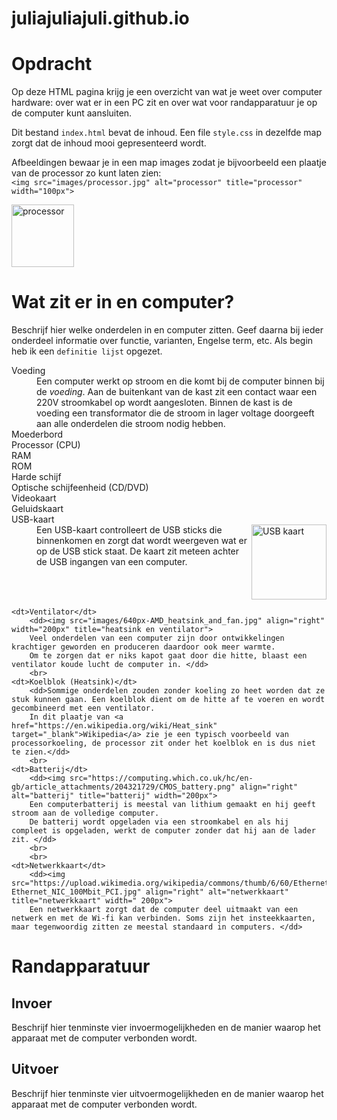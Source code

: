 # juliajuliajuli.github.io
<html lang="nl">
<head>
	<meta charset="utf-8" />
	<title>Hardware</title>
	<link rel="stylesheet" type="text/css" href="style.css">
</head>
<body>

<h1>Opdracht</h1>

<p>Op deze HTML pagina krijg je een overzicht van wat je weet over computer hardware: over wat er in een PC zit en over wat voor randapparatuur je op de computer kunt aansluiten.</p>
<p>Dit bestand <code>index.html</code> bevat de inhoud. Een file <code>style.css</code> in dezelfde map zorgt dat de inhoud mooi gepresenteerd wordt.</p>
<p>Afbeeldingen bewaar je in een map images zodat je bijvoorbeeld een plaatje van de processor zo kunt laten zien: <br/>
<code>&lt;img src="images/processor.jpg" alt="processor" title="processor" width="100px"&gt;</code></p>

<img src="images/processor.jpg" alt="processor" title="processor" width="100px">

<h1>Wat zit er in en computer?</h1>
Beschrijf hier welke onderdelen in en computer zitten. Geef daarna bij ieder onderdeel informatie over functie, varianten, Engelse term, etc. Als begin heb ik een <code>definitie lijst</code> opgezet.
<dl>
	<dt>Voeding</dt>
		<dd>Een computer werkt op stroom en die komt bij de computer binnen bij de <em>voeding</em>. Aan de buitenkant van de kast zit een contact waar een 220V stroomkabel op wordt aangesloten. 
		Binnen de kast is de voeding een transformator die de stroom in lager voltage doorgeeft aan alle onderdelen die stroom nodig hebben.
		</dd>
	<dt>Moederbord</dt>
		<dd></dd>
	<dt>Processor (CPU)</dt>
		<dd></dd>
	<dt>RAM</dt>
		<dd></dd>
	<dt>ROM</dt>
		<dd></dd>
	<dt>Harde schijf</dt>
		<dd></dd>
	<dt>Optische schijfeenheid (CD/DVD)</dt>
		<dd></dd>
	<dt>Videokaart</dt>
		<dd></dd>
	<dt>Geluidskaart</dt>
		<dd></dd>
	<dt>USB-kaart</dt>
		<dd><img src="https://sgcdn.startech.com/005329/media/products/gallery_large/PEXUSB3S4V.main.jpg" align="right" title="USB kaart" alt="USB kaart" width="120px">
		Een USB-kaart controlleert de USB sticks die binnenkomen en zorgt dat wordt weergeven wat er op de USB stick staat. De kaart zit meteen achter de USB ingangen van een computer.</dd>
		<br>
		<br>
		<br>
	
		
	<dt>Ventilator</dt>
		<dd><img src="images/640px-AMD_heatsink_and_fan.jpg" align="right" width="200px" title="heatsink en ventilator">
		Veel onderdelen van een computer zijn door ontwikkelingen krachtiger geworden en produceren daardoor ook meer warmte. 
		Om te zorgen dat er niks kapot gaat door die hitte, blaast een ventilator koude lucht de computer in. </dd>
		<br>
	<dt>Koelblok (Heatsink)</dt>
		<dd>Sommige onderdelen zouden zonder koeling zo heet worden dat ze stuk kunnen gaan. Een koelblok dient om de hitte af te voeren en wordt gecombineerd met een ventilator. 
		In dit plaatje van <a href="https://en.wikipedia.org/wiki/Heat_sink" target="_blank">Wikipedia</a> zie je een typisch voorbeeld van processorkoeling, de processor zit onder het koelblok en is dus niet te zien.</dd>
		<br>
	<dt>Batterij</dt>
		<dd><img src="https://computing.which.co.uk/hc/en-gb/article_attachments/204321729/CMOS_battery.png" align="right" alt="batterij" title="batterij" width="200px">
		Een computerbatterij is meestal van lithium gemaakt en hij geeft stroom aan de volledige computer.
		De batterij wordt opgeladen via een stroomkabel en als hij compleet is opgeladen, werkt de computer zonder dat hij aan de lader zit. </dd>
		<br>
		<br>
	<dt>Netwerkkaart</dt>
		<dd><img src="https://upload.wikimedia.org/wikipedia/commons/thumb/6/60/Ethernet_NIC_100Mbit_PCI.jpg/1200px-Ethernet_NIC_100Mbit_PCI.jpg" align="right" alt="netwerkkaart" title="netwerkkaart" width=" 200px">
		Een netwerkkaart zorgt dat de computer deel uitmaakt van een netwerk en met de Wi-fi kan verbinden. Soms zijn het insteekkaarten, maar tegenwoordig zitten ze meestal standaard in computers. </dd>
</dl>

<h1>Randapparatuur</h1>

<h2>Invoer</h2>
Beschrijf hier tenminste vier invoermogelijkheden en de manier waarop het apparaat met de computer verbonden wordt.

<h2>Uitvoer</h2>
Beschrijf hier tenminste vier uitvoermogelijkheden en de manier waarop het apparaat met de computer verbonden wordt.


</body>
</html>
